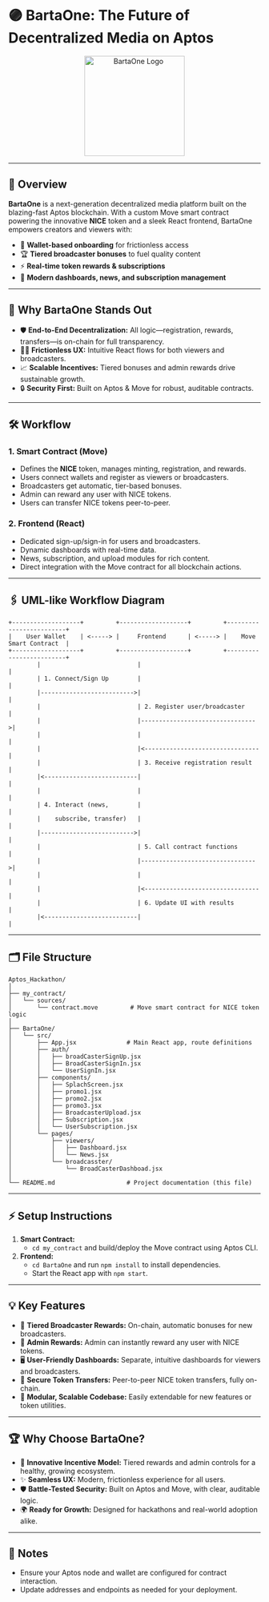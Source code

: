 # 🟣 BartaOne: The Future of Decentralized Media on Aptos

<p align="center">
  <img src="../../Desktop/Aptos_Hackathon/BartaOne/src/assets/logo.png" alt="BartaOne Logo" width="200"/>
</p>

---

## 🚀 Overview
**BartaOne** is a next-generation decentralized media platform built on the blazing-fast Aptos blockchain. With a custom Move smart contract powering the innovative **NICE** token and a sleek React frontend, BartaOne empowers creators and viewers with:
- 🔑 **Wallet-based onboarding** for frictionless access
- 🏆 **Tiered broadcaster bonuses** to fuel quality content
- ⚡ **Real-time token rewards & subscriptions**
- 📰 **Modern dashboards, news, and subscription management**

---

## 🌟 Why BartaOne Stands Out
- 🛡️ **End-to-End Decentralization:** All logic—registration, rewards, transfers—is on-chain for full transparency.
- 🧑‍💻 **Frictionless UX:** Intuitive React flows for both viewers and broadcasters.
- 📈 **Scalable Incentives:** Tiered bonuses and admin rewards drive sustainable growth.
- 🔒 **Security First:** Built on Aptos & Move for robust, auditable contracts.

---

## 🛠️ Workflow
### 1. Smart Contract (Move)
- Defines the **NICE** token, manages minting, registration, and rewards.
- Users connect wallets and register as viewers or broadcasters.
- Broadcasters get automatic, tier-based bonuses.
- Admin can reward any user with NICE tokens.
- Users can transfer NICE tokens peer-to-peer.

### 2. Frontend (React)
- Dedicated sign-up/sign-in for users and broadcasters.
- Dynamic dashboards with real-time data.
- News, subscription, and upload modules for rich content.
- Direct integration with the Move contract for all blockchain actions.

---

## 🖇️ UML-like Workflow Diagram
```
+-------------------+         +-------------------+         +-------------------------+
|    User Wallet    | <-----> |     Frontend      | <-----> |    Move Smart Contract  |
+-------------------+         +-------------------+         +-------------------------+
        |                           |                                 |
        | 1. Connect/Sign Up        |                                 |
        |-------------------------->|                                 |
        |                           | 2. Register user/broadcaster    |
        |                           |-------------------------------->|
        |                           |                                 |
        |                           |<--------------------------------|
        |                           | 3. Receive registration result  |
        |<--------------------------|                                 |
        |                           |                                 |
        | 4. Interact (news,        |                                 |
        |    subscribe, transfer)   |                                 |
        |-------------------------->|                                 |
        |                           | 5. Call contract functions      |
        |                           |-------------------------------->|
        |                           |                                 |
        |                           |<--------------------------------|
        |                           | 6. Update UI with results       |
        |<--------------------------|                                 |
```

---

## 🗂️ File Structure
```
Aptos_Hackathon/
│
├── my_contract/
│   └── sources/
│       └── contract.move         # Move smart contract for NICE token logic
│
├── BartaOne/
│   └── src/
│       ├── App.jsx              # Main React app, route definitions
│       ├── auth/
│       │   ├── broadCasterSignUp.jsx
│       │   ├── BroadCasterSignIn.jsx
│       │   └── UserSignIn.jsx
│       ├── components/
│       │   ├── SplachScreen.jsx
│       │   ├── promo1.jsx
│       │   ├── promo2.jsx
│       │   ├── promo3.jsx
│       │   ├── BroadcasterUpload.jsx
│       │   ├── Subscription.jsx
│       │   └── UserSubscription.jsx
│       └── pages/
│           ├── viewers/
│           │   ├── Dashboard.jsx
│           │   └── News.jsx
│           └── broadcasster/
│               └── BroadCasterDashboad.jsx
│
└── README.md                    # Project documentation (this file)
```

---

## ⚡ Setup Instructions
1. **Smart Contract:**
   - `cd my_contract` and build/deploy the Move contract using Aptos CLI.
2. **Frontend:**
   - `cd BartaOne` and run `npm install` to install dependencies.
   - Start the React app with `npm start`.

---

## 💡 Key Features
- 🏅 **Tiered Broadcaster Rewards:** On-chain, automatic bonuses for new broadcasters.
- 🎁 **Admin Rewards:** Admin can instantly reward any user with NICE tokens.
- 🖥️ **User-Friendly Dashboards:** Separate, intuitive dashboards for viewers and broadcasters.
- 🔄 **Secure Token Transfers:** Peer-to-peer NICE token transfers, fully on-chain.
- 🧩 **Modular, Scalable Codebase:** Easily extendable for new features or token utilities.

---

## 🏆 Why Choose BartaOne?
- 🚀 **Innovative Incentive Model:** Tiered rewards and admin controls for a healthy, growing ecosystem.
- ✨ **Seamless UX:** Modern, frictionless experience for all users.
- 🛡️ **Battle-Tested Security:** Built on Aptos and Move, with clear, auditable logic.
- 🌍 **Ready for Growth:** Designed for hackathons and real-world adoption alike.

---

## 📢 Notes
- Ensure your Aptos node and wallet are configured for contract interaction.
- Update addresses and endpoints as needed for your deployment.
